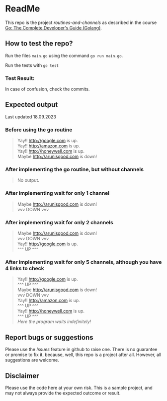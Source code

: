 # ReadMe
This repo is the project *routines-and-channels* as described in the course  [Go: The Complete Developer's Guide (Golang)](https://udemy.com/course/go-the-complete-developers-guide/). 



## How to test the repo?
Run the files `main.go` using the command 
`go run main.go`.   

Run the tests with 
`go test`

### Test Result:


In case of confusion, check the commits. 

## Expected output
Last updated 18.09.2023 
### Before using the go routine
>Yay!! http://google.com is up.  
Yay!! http://amazon.com is up.  
Yay!! http://honeywell.com is up.  
Maybe http://arunisgood.com is down!  

### After implementing the go routine, but without channels
> No output.

### After implementing wait for only 1 channel
> Maybe http://arunisgood.com is down!   
vvv DOWN vvv   

### After implementing wait for only 2 channels
>Maybe http://arunisgood.com is down!   
vvv DOWN vvv   
Yay!! http://google.com is up.   
^^^ UP ^^^   

### After implementing wait for only 5 channels, although you have 4 links to check
>Yay!! http://google.com is up.   
^^^ UP ^^^   
Maybe http://arunisgood.com is down!   
vvv DOWN vvv   
Yay!! http://amazon.com is up.  
^^^ UP ^^^  
Yay!! http://honeywell.com is up.  
^^^ UP ^^^  
*Here the program waits indefinitely!*

## Report bugs or suggestions
Please use the *Issues* feature in github to raise one. There is no guarantee or promise to fix it, because, well, this repo is a project after all. However, all suggestions are welcome. 

## Disclaimer
Please use the code here at your own risk. This is a sample project, and may not always provide the expected outcome or result. 
